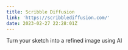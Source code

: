 ```yaml
---
title: Scribble Diffusion
link: 'https://scribblediffusion.com/'
date: 2023-02-27 22:28:01Z
---
```


﻿Turn your sketch into a refined image using AI
